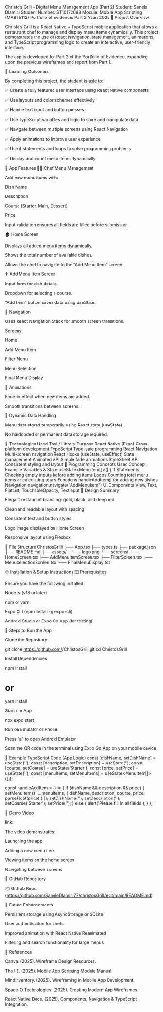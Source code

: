 Christo’s Grill – Digital Menu Management App (Part 2)
Student: Sanele Dlamini
Student Number: ST10172088
Module: Mobile App Scripting (MAST5112)
Portfolio of Evidence: Part 2
Year: 2025
📱 Project Overview

Christo’s Grill is a React Native + TypeScript mobile application that allows a restaurant chef to manage and display menu items dynamically.
This project demonstrates the use of React Navigation, state management, animations, and TypeScript programming logic to create an interactive, user-friendly interface.

The app is developed for Part 2 of the Portfolio of Evidence, expanding upon the previous wireframes and report from Part 1.

🎯 Learning Outcomes

By completing this project, the student is able to:

✅ Create a fully featured user interface using React Native components

✅ Use layouts and color schemes effectively

✅ Handle text input and button presses

✅ Use TypeScript variables and logic to store and manipulate data

✅ Navigate between multiple screens using React Navigation

✅ Apply animations to improve user experience

✅ Use if statements and loops to solve programming problems

✅ Display and count menu items dynamically

🧩 App Features
👨‍🍳 Chef Menu Management

Add new menu items with:

Dish Name

Description

Course (Starter, Main, Dessert)

Price

Input validation ensures all fields are filled before submission.

🏠 Home Screen

Displays all added menu items dynamically.

Shows the total number of available dishes.

Allows the chef to navigate to the “Add Menu Item” screen.

➕ Add Menu Item Screen

Input form for dish details.

Dropdown for selecting a course.

“Add Item” button saves data using useState.

🧭 Navigation

Uses React Navigation Stack for smooth screen transitions.

Screens:

Home

Add Menu Item

Filter Menu

Menu Selection

Final Menu Display

💫 Animations

Fade-in effect when new items are added.

Smooth transitions between screens.

🧮 Dynamic Data Handling

Menu data stored temporarily using React state (useState).

No hardcoded or permanent data storage required.

🧱 Technologies Used
Tool / Library	Purpose
React Native (Expo)	Cross-platform development
TypeScript	Type-safe programming
React Navigation	Multi-screen navigation
React Hooks (useState, useEffect)	State management
Animated API	Simple fade animations
StyleSheet API	Consistent styling and layout
🧠 Programming Concepts Used
Concept	Example
Variables & State	useState<MenuItem[]>([])
If Statements	Checking empty inputs before adding items
Loops	Counting total menu items or calculating totals
Functions	handleAddItem() for adding new dishes
Navigation	navigation.navigate("AddMenuItem")
UI Components	View, Text, FlatList, TouchableOpacity, TextInput
🎨 Design Summary

Elegant restaurant branding: gold, black, and deep red

Clean and readable layout with spacing

Consistent text and button styles

Logo image displayed on Home Screen

Responsive layout using Flexbox

📂 File Structure
ChristosGrill/
├── App.tsx
├── types.ts
├── package.json
├── README.md
├── assets/
│   └── logo.png
└── screens/
    ├── HomeScreen.tsx
    ├── AddMenuItemScreen.tsx
    ├── FilterScreen.tsx
    ├── MenuSelectionScreen.tsx
    └── FinalMenuDisplay.tsx

⚙️ Installation & Setup Instructions
🪟 Prerequisites

Ensure you have the following installed:

Node.js (v18 or later)

npm or yarn

Expo CLI (npm install -g expo-cli)

Android Studio or Expo Go App (for testing)

🧩 Steps to Run the App

Clone the Repository

git clone https://github.com/<your-username>/ChristosGrill.git
cd ChristosGrill


Install Dependencies

npm install
# or
yarn install


Start the App

npx expo start


Run on Emulator or Phone

Press “a” to open Android Emulator

Scan the QR code in the terminal using Expo Go App on your mobile device

🧾 Example TypeScript Code (App Logic)
const [dishName, setDishName] = useState('');
const [description, setDescription] = useState('');
const [course, setCourse] = useState('Starter');
const [price, setPrice] = useState('');
const [menuItems, setMenuItems] = useState<MenuItem[]>([]);

const handleAddItem = () => {
  if (dishName && description && price) {
    setMenuItems([
      ...menuItems,
      { dishName, description, course, price: parseFloat(price) }
    ]);
    setDishName('');
    setDescription('');
    setCourse('Starter');
    setPrice('');
  } else {
    alert('Please fill in all fields');
  }
};

🎥 Demo Video

link: 

The video demonstrates:

Launching the app

Adding a new menu item

Viewing items on the home screen

Navigating between screens

🔗 GitHub Repository

📦 GitHub Repo:(https://github.com/SaneleDlamini77/christosGrill/edit/main/README.md)

🧩 Future Enhancements

Persistent storage using AsyncStorage or SQLite

User authentication for chefs

Improved animation with React Native Reanimated

Filtering and search functionality for large menus

🧾 References

Canva. (2025). Wireframe Design Resources.

The IIE. (2025). Mobile App Scripting Module Manual.

MindInventory. (2025). Wireframing in Mobile App Development.

Space-O Technologies. (2025). Creating Modern App Wireframes.

React Native Docs. (2025). Components, Navigation & TypeScript Integration.
